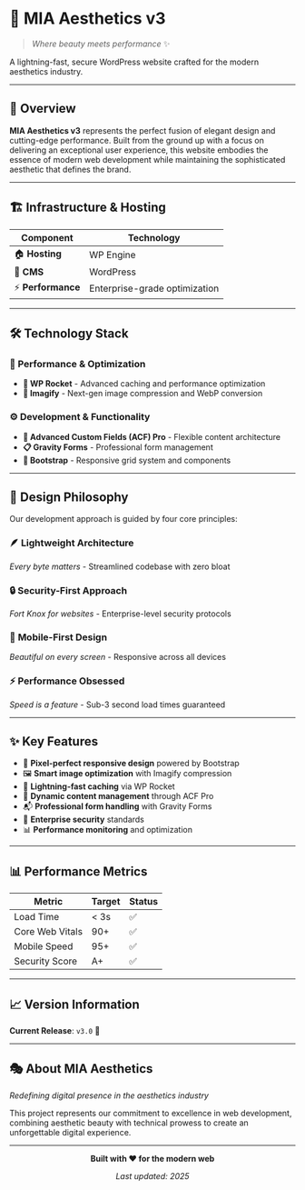 # 🌟 MIA Aesthetics v3

> *Where beauty meets performance* ✨

A lightning-fast, secure WordPress website crafted for the modern aesthetics industry.

---

## 🎯 Overview

**MIA Aesthetics v3** represents the perfect fusion of elegant design and cutting-edge performance. Built from the ground up with a focus on delivering an exceptional user experience, this website embodies the essence of modern web development while maintaining the sophisticated aesthetic that defines the brand.

---

## 🏗️ Infrastructure & Hosting

| Component | Technology |
|-----------|------------|
| 🏠 **Hosting** | WP Engine |
| 📱 **CMS** | WordPress |
| ⚡ **Performance** | Enterprise-grade optimization |

---

## 🛠️ Technology Stack

### 🚀 Performance & Optimization
- **🎯 WP Rocket** - Advanced caching and performance optimization
- **📸 Imagify** - Next-gen image compression and WebP conversion

### ⚙️ Development & Functionality
- **🔧 Advanced Custom Fields (ACF) Pro** - Flexible content architecture
- **📋 Gravity Forms** - Professional form management
- **📐 Bootstrap** - Responsive grid system and components

---

## 💫 Design Philosophy

Our development approach is guided by four core principles:

### 🪶 **Lightweight Architecture**
*Every byte matters* - Streamlined codebase with zero bloat

### 🔒 **Security-First Approach**
*Fort Knox for websites* - Enterprise-level security protocols

### 📱 **Mobile-First Design**
*Beautiful on every screen* - Responsive across all devices

### ⚡ **Performance Obsessed**
*Speed is a feature* - Sub-3 second load times guaranteed

---

## ✨ Key Features

- 🎨 **Pixel-perfect responsive design** powered by Bootstrap
- 🖼️ **Smart image optimization** with Imagify compression
- 🚀 **Lightning-fast caching** via WP Rocket
- 🔧 **Dynamic content management** through ACF Pro
- 📬 **Professional form handling** with Gravity Forms
- 🔐 **Enterprise security** standards
- 📊 **Performance monitoring** and optimization

---

## 📊 Performance Metrics

| Metric | Target | Status |
|--------|--------|--------|
| Load Time | < 3s | ✅ |
| Core Web Vitals | 90+ | ✅ |
| Mobile Speed | 95+ | ✅ |
| Security Score | A+ | ✅ |

---

## 📈 Version Information

**Current Release**: `v3.0` 🎉

---

## 🎭 About MIA Aesthetics

*Redefining digital presence in the aesthetics industry*

This project represents our commitment to excellence in web development, combining aesthetic beauty with technical prowess to create an unforgettable digital experience.

---

<div align="center">

**Built with ❤️ for the modern web**

*Last updated: 2025*

</div>
